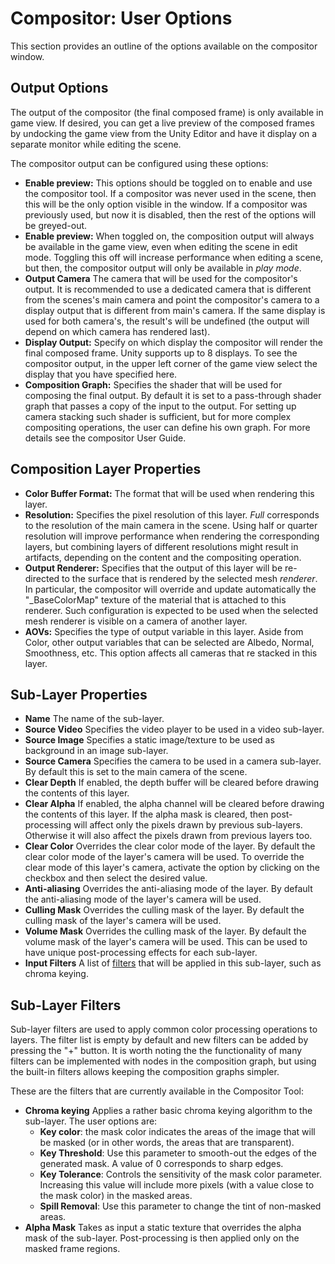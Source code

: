# Compositor: User Options
This section provides an outline of the options available on the compositor window.

## Output Options
The output of the compositor (the final composed frame) is only available in game view. If desired, you can get a live preview of the composed frames by undocking the game view from the Unity Editor and have it display on a separate monitor while editing the scene.

The compositor output can be configured using these options:
- **Enable preview:**  This options should be toggled on to enable and use the compositor tool. If a compositor was never used in the scene, then this will be the only option visible in the window. If a compositor was previously used, but now it is disabled, then the rest of the options will be greyed-out.
- **Enable preview:**  When toggled on, the composition output will always be available in the game view, even when editing the scene in edit mode. Toggling this off will increase performance when editing a scene, but then, the compositor output will only be available in *play mode*.
- **Output Camera** The camera that will be used for the compositor's output. It is recommended to use a dedicated camera that is different from the scenes's main camera and point the compositor's camera to a display output that is different from main's camera. If the same display is used for both camera's, the result's will be undefined (the output will depend on which camera has rendered last).
- **Display Output:** Specify on which display the compositor will render the final composed frame. Unity supports up to 8 displays. To see the compositor output, in the upper left corner of the game view select the display that you have specified here.
- **Composition Graph:** Specifies the shader that will be used for composing the final output. By default it is set to a pass-through shader graph that passes a copy of the input to the output. For setting up camera stacking such shader is sufficient, but for more complex compositing operations, the user can define his own graph. For more details see the compositor User Guide.

## Composition Layer Properties
- **Color Buffer Format:** The format that will be used when rendering this layer. 
- **Resolution:** Specifies the pixel resolution of this layer. *Full* corresponds to the resolution of the main camera in the scene. Using half or quarter resolution will improve performance when rendering the corresponding layers, but combining layers of different resolutions might result in artifacts, depending on the content and the compositing operation.
- **Output Renderer:** Specifies that the output of this layer will be re-directed to the surface that is rendered by the selected mesh *renderer*. In particular, the compositor will override and update automatically the "_BaseColorMap" texture of the material that is attached to this renderer. Such configuration is expected to be used when the selected mesh renderer is visible on a camera of another layer.
- **AOVs:** Specifies the type of output variable in this layer. Aside from Color, other output variables that can be selected are Albedo, Normal, Smoothness, etc. This option affects all cameras that re stacked in this layer.

## Sub-Layer Properties
- **Name** The name of the sub-layer. 
- **Source Video** Specifies the video player to be used in a video sub-layer.
- **Source Image** Specifies a static image/texture to be used as background in an image sub-layer.
- **Source Camera** Specifies the camera to be used in a camera sub-layer. By default this is set to the main camera of the scene.
- **Clear Depth** If enabled, the depth buffer will be cleared before drawing the contents of this layer. 
- **Clear Alpha** If enabled, the alpha channel will be cleared before drawing the contents of this layer. If the alpha mask is cleared, then post-processing will affect only the pixels drawn by previous sub-layers. Otherwise it will also affect the pixels drawn from previous layers too.
- **Clear Color** Overrides the clear color mode of the layer. By default the clear color mode of the layer's camera will be used. To override the clear mode of this layer's camera, activate the option by clicking on the checkbox and then select the desired value.
- **Anti-aliasing** Overrides the anti-aliasing mode of the layer. By default the anti-aliasing mode of the layer's camera will be used.
- **Culling Mask** Overrides the culling mask of the layer. By default the culling mask of the layer's camera will be used.
- **Volume Mask** Overrides the culling mask of the layer. By default the volume mask of the layer's camera will be used. This can be used to have unique post-processing effects for each sub-layer.
- **Input Filters** A list of [filters](#sub-layer-filters) that will be applied in this sub-layer, such as chroma keying.

## Sub-Layer Filters
Sub-layer filters are used to apply common color processing operations to layers. The filter list is empty by default and new filters can be added by pressing the "+" button. It is worth noting the the functionality of many filters can be implemented with nodes in the composition graph, but using the built-in filters allows keeping the composition graphs simpler.

These are the filters that are currently available in the Compositor Tool:
- **Chroma keying** Applies a rather basic chroma keying algorithm to the sub-layer. The user options are:
    - **Key color**: the mask color indicates the areas of the image that will be masked (or in other words, the areas that are transparent).
    - **Key Threshold**: Use this parameter to smooth-out the edges of the generated mask. A value of 0 corresponds to sharp edges.
    - **Key Tolerance**: Controls the sensitivity of the mask color parameter. Increasing this value will include more pixels (with a value close to the mask color) in the masked areas. 
    - **Spill Removal**: Use this parameter to change the tint of non-masked areas.
- **Alpha Mask** Takes as input a static texture that overrides the alpha mask of the sub-layer. Post-processing is then applied only on the masked frame regions.


